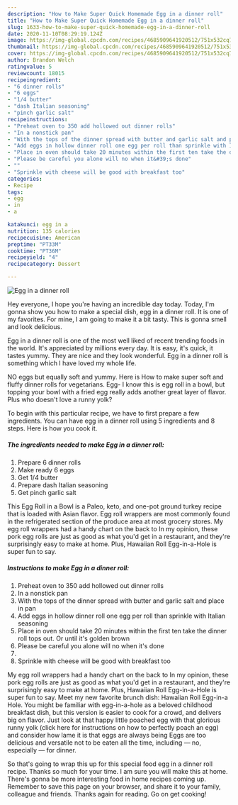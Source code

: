 ```yaml
---
description: "How to Make Super Quick Homemade Egg in a dinner roll"
title: "How to Make Super Quick Homemade Egg in a dinner roll"
slug: 1633-how-to-make-super-quick-homemade-egg-in-a-dinner-roll
date: 2020-11-10T08:29:19.124Z
image: https://img-global.cpcdn.com/recipes/4685909641920512/751x532cq70/egg-in-a-dinner-roll-recipe-main-photo.jpg
thumbnail: https://img-global.cpcdn.com/recipes/4685909641920512/751x532cq70/egg-in-a-dinner-roll-recipe-main-photo.jpg
cover: https://img-global.cpcdn.com/recipes/4685909641920512/751x532cq70/egg-in-a-dinner-roll-recipe-main-photo.jpg
author: Brandon Welch
ratingvalue: 5
reviewcount: 18015
recipeingredient:
- "6 dinner rolls"
- "6 eggs"
- "1/4 butter"
- "dash Italian seasoning"
- "pinch garlic salt"
recipeinstructions:
- "Preheat oven to 350 add hollowed out dinner rolls"
- "In a nonstick pan"
- "With the tops of the dinner spread with butter and garlic salt and place in pan"
- "Add eggs in hollow dinner roll one egg per roll than sprinkle with Italian seasoning"
- "Place in oven should take 20 minutes within the first ten take the dinner roll tops out. Or until it&#39;s golden brown"
- "Please be careful you alone will no when it&#39;s done"
- ""
- "Sprinkle with cheese will be good with breakfast too"
categories:
- Recipe
tags:
- egg
- in
- a

katakunci: egg in a 
nutrition: 135 calories
recipecuisine: American
preptime: "PT33M"
cooktime: "PT36M"
recipeyield: "4"
recipecategory: Dessert

---
```



![Egg in a dinner roll](https://img-global.cpcdn.com/recipes/4685909641920512/751x532cq70/egg-in-a-dinner-roll-recipe-main-photo.jpg)

Hey everyone, I hope you're having an incredible day today. Today, I'm gonna show you how to make a special dish, egg in a dinner roll. It is one of my favorites. For mine, I am going to make it a bit tasty. This is gonna smell and look delicious.

Egg in a dinner roll is one of the most well liked of recent trending foods in the world. It's appreciated by millions every day. It is easy, it's quick, it tastes yummy. They are nice and they look wonderful. Egg in a dinner roll is something which I have loved my whole life.

NO eggs but equally soft and yummy. Here is How to make super soft and fluffy dinner rolls for vegetarians. Egg- I know this is egg roll in a bowl, but topping your bowl with a fried egg really adds another great layer of flavor. Plus who doesn&#39;t love a runny yolk?


To begin with this particular recipe, we have to first prepare a few ingredients. You can have egg in a dinner roll using 5 ingredients and 8 steps. Here is how you cook it.

<!--inarticleads1-->

##### The ingredients needed to make Egg in a dinner roll:

1. Prepare 6 dinner rolls
1. Make ready 6 eggs
1. Get 1/4 butter
1. Prepare dash Italian seasoning
1. Get pinch garlic salt


This Egg Roll in a Bowl is a Paleo, keto, and one-pot ground turkey recipe that is loaded with Asian flavor. Egg roll wrappers are most commonly found in the refrigerated section of the produce area at most grocery stores. My egg roll wrappers had a handy chart on the back to In my opinion, these pork egg rolls are just as good as what you&#39;d get in a restaurant, and they&#39;re surprisingly easy to make at home. Plus, Hawaiian Roll Egg-in-a-Hole is super fun to say. 

<!--inarticleads2-->

##### Instructions to make Egg in a dinner roll:

1. Preheat oven to 350 add hollowed out dinner rolls
1. In a nonstick pan
1. With the tops of the dinner spread with butter and garlic salt and place in pan
1. Add eggs in hollow dinner roll one egg per roll than sprinkle with Italian seasoning
1. Place in oven should take 20 minutes within the first ten take the dinner roll tops out. Or until it&#39;s golden brown
1. Please be careful you alone will no when it&#39;s done
1. 
1. Sprinkle with cheese will be good with breakfast too


My egg roll wrappers had a handy chart on the back to In my opinion, these pork egg rolls are just as good as what you&#39;d get in a restaurant, and they&#39;re surprisingly easy to make at home. Plus, Hawaiian Roll Egg-in-a-Hole is super fun to say. Meet my new favorite brunch dish: Hawaiian Roll Egg-in-a Hole. You might be familiar with egg-in-a-hole as a beloved childhood breakfast dish, but this version is easier to cook for a crowd, and delivers big on flavor. Just look at that happy little poached egg with that glorious runny yolk (click here for instructions on how to perfectly poach an egg) and consider how lame it is that eggs are always being Eggs are too delicious and versatile not to be eaten all the time, including — no, especially — for dinner. 

So that's going to wrap this up for this special food egg in a dinner roll recipe. Thanks so much for your time. I am sure you will make this at home. There's gonna be more interesting food in home recipes coming up. Remember to save this page on your browser, and share it to your family, colleague and friends. Thanks again for reading. Go on get cooking!
